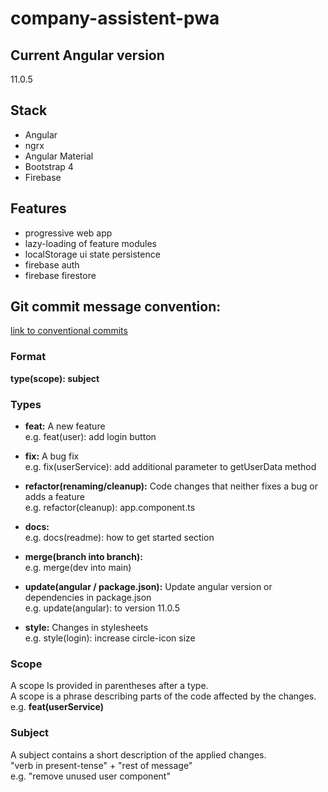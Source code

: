 # company-assistent-pwa

## Current Angular version

11.0.5

## Stack

- Angular
- ngrx
- Angular Material
- Bootstrap 4
- Firebase

## Features

- progressive web app
- lazy-loading of feature modules
- localStorage ui state persistence
- firebase auth
- firebase firestore

## Git commit message convention:

[link to conventional commits](https://www.conventionalcommits.org/en/v1.0.0/)

### Format

**type(scope): subject**

### Types

- **feat:** A new feature  
  e.g. feat(user): add login button

- **fix:** A bug fix  
  e.g. fix(userService): add additional parameter to getUserData method
- **refactor(renaming/cleanup):** Code changes that neither fixes a bug or adds a feature  
  e.g. refactor(cleanup): app.component.ts
- **docs:**  
  e.g. docs(readme): how to get started section
- **merge(branch into branch):**  
  e.g. merge(dev into main)
- **update(angular / package.json):** Update angular version or dependencies in package.json  
  e.g. update(angular): to version 11.0.5

- **style:** Changes in stylesheets  
  e.g. style(login): increase circle-icon size

### Scope

A scope Is provided in parentheses after a type.  
A scope is a phrase describing parts of the code affected by the changes.  
e.g. **feat(userService)**

### Subject

A subject contains a short description of the applied changes.  
"verb in present-tense" + "rest of message"  
e.g. "remove unused user component"
